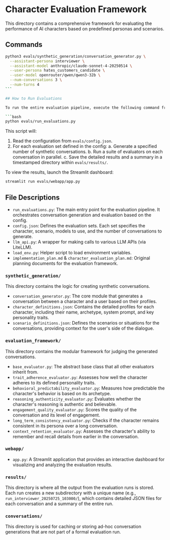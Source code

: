 # Character Evaluation Framework

This directory contains a comprehensive framework for evaluating the performance of AI characters based on predefined personas and scenarios.

## Commands

````bash
python3 evals/synthetic_generation/conversation_generator.py \
  --assistant-persona interviewer \
  --assistant-model anthropic/claude-sonnet-4-20250514 \
  --user-persona hates_customers_candidate \
  --user-model openrouter/qwen/qwen3-32b \
  --num-conversations 3 \
  --num-turns 4
```

## How to Run Evaluations

To run the entire evaluation pipeline, execute the following command from the root of the repository:

```bash
python evals/run_evaluations.py
````

This script will:

1. Read the configuration from `evals/config.json`.
2. For each evaluation set defined in the config:
   a. Generate a specified number of synthetic conversations.
   b. Run a suite of evaluators on each conversation in parallel.
   c. Save the detailed results and a summary in a timestamped directory within `evals/results/`.

To view the results, launch the Streamlit dashboard:

```bash
streamlit run evals/webapp/app.py
```

## File Descriptions

- `run_evaluations.py`: The main entry point for the evaluation pipeline. It orchestrates conversation generation and evaluation based on the config.
- `config.json`: Defines the evaluation sets. Each set specifies the character, scenario, models to use, and the number of conversations to generate.
- `llm_api.py`: A wrapper for making calls to various LLM APIs (via LiteLLM).
- `load_env.py`: Helper script to load environment variables.
- `implementation_plan.md` & `character_evaluation_plan.md`: Original planning documents for the evaluation framework.

### `synthetic_generation/`

This directory contains the logic for creating synthetic conversations.

- `conversation_generator.py`: The core module that generates a conversation between a character and a user based on their profiles.
- `character_definitions.json`: Contains the detailed profiles for each character, including their name, archetype, system prompt, and key personality traits.
- `scenario_definitions.json`: Defines the scenarios or situations for the conversations, providing context for the user's side of the dialogue.

### `evaluation_framework/`

This directory contains the modular framework for judging the generated conversations.

- `base_evaluator.py`: The abstract base class that all other evaluators inherit from.
- `trait_adherence_evaluator.py`: Assesses how well the character adheres to its defined personality traits.
- `behavioral_predictability_evaluator.py`: Measures how predictable the character's behavior is based on its archetype.
- `reasoning_authenticity_evaluator.py`: Evaluates whether the character's reasoning is authentic and believable.
- `engagement_quality_evaluator.py`: Scores the quality of the conversation and its level of engagement.
- `long_term_consistency_evaluator.py`: Checks if the character remains consistent in its persona over a long conversation.
- `context_retention_evaluator.py`: Assesses the character's ability to remember and recall details from earlier in the conversation.

### `webapp/`

- `app.py`: A Streamlit application that provides an interactive dashboard for visualizing and analyzing the evaluation results.

### `results/`

This directory is where all the output from the evaluation runs is stored. Each run creates a new subdirectory with a unique name (e.g., `run_interviewer_20250725_103000/`), which contains detailed JSON files for each conversation and a summary of the entire run.

### `conversations/`

This directory is used for caching or storing ad-hoc conversation generations that are not part of a formal evaluation run.
